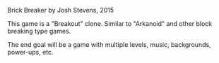 Brick Breaker by Josh Stevens, 2015

This game is a "Breakout" clone. Similar to "Arkanoid" and other block breaking
type games.

The end goal will be a game with multiple levels, music, backgrounds, power-ups, etc.